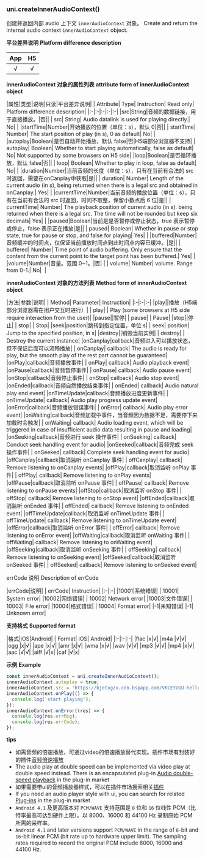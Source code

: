 ### uni.createInnerAudioContext()
创建并返回内部 audio 上下文 `innerAudioContext` 对象。
Create and return the internal audio context `innerAudioContext` object.

**平台差异说明**
**Platform difference description**

|App|H5|
|:-:|:-:|
|√|√|

**innerAudioContext 对象的属性列表**
**attribute form of innerAudioContext object**

|属性|类型|说明|只读|平台差异说明|
| Attribute| Type| Instruction| Read only| Platform difference description|
|:-|:-|:-|:-|:-|
|src|String|音频的数据链接，用于直接播放。|否||
| src| String| Audio datalink is used for playing directly.| No| |
|startTime|Number|开始播放的位置（单位：s），默认 0|否||
| startTime| Number| The start position of play (in s), 0 as default| No| |
|autoplay|Boolean|是否自动开始播放，默认 false|否|H5端部分浏览器不支持|
| autoplay| Boolean| Whether to start playing automatically, false as default| No| Not supported by some browsers on H5 side|
|loop|Boolean|是否循环播放，默认 false|否||
| loop| Boolean| Whether to play in loop, false as default| No| |
|duration|Number|当前音频的长度（单位：s），只有在当前有合法的 src 时返回，需要在onCanplay中获取|是||
| duration| Number| Length of the current audio (in s), being returned when there is a legal src and obtained in onCanplay.| Yes| |
|currentTime|Number|当前音频的播放位置（单位：s），只有在当前有合法的 src 时返回，时间不取整，保留小数点后 6 位|是||
| currentTime| Number| The playback position of current audio (in s). being returned when there is a legal src. The time will not be rounded but keep six decimals| Yes| |
|paused|Boolean|当前是是否暂停或停止状态，true 表示暂停或停止，false 表示正在播放|是||
| paused| Boolean| Whether in pause or stop state, true for pause or stop, and false for playing| Yes| |
|buffered|Number|音频缓冲的时间点，仅保证当前播放时间点到此时间点内容已缓冲。|是||
| buffered| Number| Time point of audio buffering. Only ensure that the content from the current point to the target point has been buffered.| Yes| |
|volume|Number|音量。范围 0~1。|否|&nbsp;|
| volume| Number| volume. Range from 0-1.| No|  |


**innerAudioContext 对象的方法列表**
**Method form of innerAudioContext object**

|方法|参数|说明|
| Method| Parameter| Instruction|
|:-|:-|:-|
|play||播放（H5端部分浏览器需在用户交互时进行）|
| play| | Play (some browsers at H5 side require interaction from the user)|
|pause||暂停|
| pause| | Pause|
|stop||停止|
| stop| | Stop|
|seek|position|跳转到指定位置，单位 s|
| seek| position| Jump to the specified position, in s|
|destroy||销毁当前实例|
| destroy| | Destroy the current instance|
|onCanplay|callback|音频进入可以播放状态，但不保证后面可以流畅播放|
| onCanplay| callback| The audio is ready for play, but the smooth play of the rest part cannot be guaranteed|
|onPlay|callback|音频播放事件|
| onPlay| callback| Audio playback event|
|onPause|callback|音频暂停事件|
| onPause| callback| Audio pause event|
|onStop|callback|音频停止事件|
| onStop| callback| Audio stop event|
|onEnded|callback|音频自然播放结束事件|
| onEnded| callback| Audio natural play end event|
|onTimeUpdate|callback|音频播放进度更新事件|
| onTimeUpdate| callback| Audio play progress update event|
|onError|callback|音频播放错误事件|
| onError| callback| Audio play error event|
|onWaiting|callback|音频加载中事件，当音频因为数据不足，需要停下来加载时会触发|
| onWaiting| callback| Audio loading event, which will be triggered in case of insufficient audio data resulting in pause and loading|
|onSeeking|callback|音频进行 seek 操作事件|
| onSeeking| callback| Conduct seek handling event for audio|
|onSeeked|callback|音频完成 seek 操作事件|
| onSeeked| callback| Complete seek handling event for audio|
|offCanplay|callback|取消监听 onCanplay 事件|
| offCanplay| callback| Remove listening to onCanplay events|
|offPlay|callback|取消监听 onPlay 事件|
| offPlay| callback| Remove listening to onPlay events|
|offPause|callback|取消监听 onPause 事件|
| offPause| callback| Remove listening to onPause events|
|offStop|callback|取消监听 onStop 事件|
| offStop| callback| Remove listening to onStop event|
|offEnded|callback|取消监听 onEnded 事件|
| offEnded| callback| Remove listening to onEnded event|
|offTimeUpdate|callback|取消监听 onTimeUpdate 事件|
| offTimeUpdate| callback| Remove listening to onTimeUpdate event|
|offError|callback|取消监听 onError 事件|
| offError| callback| Remove listening to onError event|
|offWaiting|callback|取消监听 onWaiting 事件|
| offWaiting| callback| Remove listening to onWaiting event|
|offSeeking|callback|取消监听 onSeeking 事件|
| offSeeking| callback| Remove listening to onSeeking event|
|offSeeked|callback|取消监听 onSeeked 事件|
| offSeeked| callback| Remove listening to onSeeked event|

errCode 说明
Description of errCode

|errCode|说明|
| errCode| Instruction|
|:-|:-|
|10001|系统错误|
| 10001| System error|
|10002|网络错误|
| 10002| Network error|
|10003|文件错误|
| 10003| File error|
|10004|格式错误|
| 10004| Format error|
|-1|未知错误|
|-1| Unknown error|


**支持格式**
**Supported format**

|格式|iOS|Android|
| Format| iOS| Android|
|:-|:-|:-|
|flac	|x|√|
|m4a	|√|√|
|ogg	|x|√|
|ape	|x|√|
|amr	|x|√|
|wma	|x|√|
|wav	|√|√|
|mp3	|√|√|
|mp4	|x|√|
|aac	|√|√|
|aiff	|√|x|
|caf	|√|x|

**示例**
**Example**

```javascript
const innerAudioContext = uni.createInnerAudioContext();
innerAudioContext.autoplay = true;
innerAudioContext.src = 'https://bjetxgzv.cdn.bspapp.com/VKCEYUGU-hello-uniapp/2cc220e0-c27a-11ea-9dfb-6da8e309e0d8.mp3';
innerAudioContext.onPlay(() => {
  console.log('start playing');
});
innerAudioContext.onError((res) => {
  console.log(res.errMsg);
  console.log(res.errCode);
});
```

**tips**

- 如需音频的倍速播放，可通过video的倍速播放替代实现。插件市场有封装好的插件[音频倍速播放](https://ext.dcloud.net.cn/search?q=%E9%9F%B3%E9%A2%91%E5%80%8D%E9%80%9F%E6%92%AD%E6%94%BE)
- The audio play at double speed can be implemented via video play at double speed instead. There is an encapsulated plug-in [Audio double-speed playback](https://ext.dcloud.net.cn/search?q=%E9%9F%B3%E9%A2%91%E5%80%8D%E9%80%9F%E6%92%AD%E6%94%BE) in the plug-in market
- 如果需要带ui的音频播放器样式，可以在插件市场搜索相关[插件](https://ext.dcloud.net.cn/search?q=audio)
- If you need an audio player style with ui, you can search for related [Plug-ins](https://ext.dcloud.net.cn/search?q=audio) in the plug-in market
- `Android 4.1` 及更高版本对 `PCM/WAVE` 支持范围是 `8` 位和 `16` 位线性 PCM（比特率最高可达到硬件上限）。以 8000、16000 和 44100 Hz 录制原始 PCM 所需的采样率。
- `Android 4.1` and later versions support `PCM/WAVE` in the range of `8`-bit and `16`-bit linear PCM (bit rate up to hardware upper limit). The sampling rates required to record the original PCM include 8000, 16000 and 44100 Hz.

